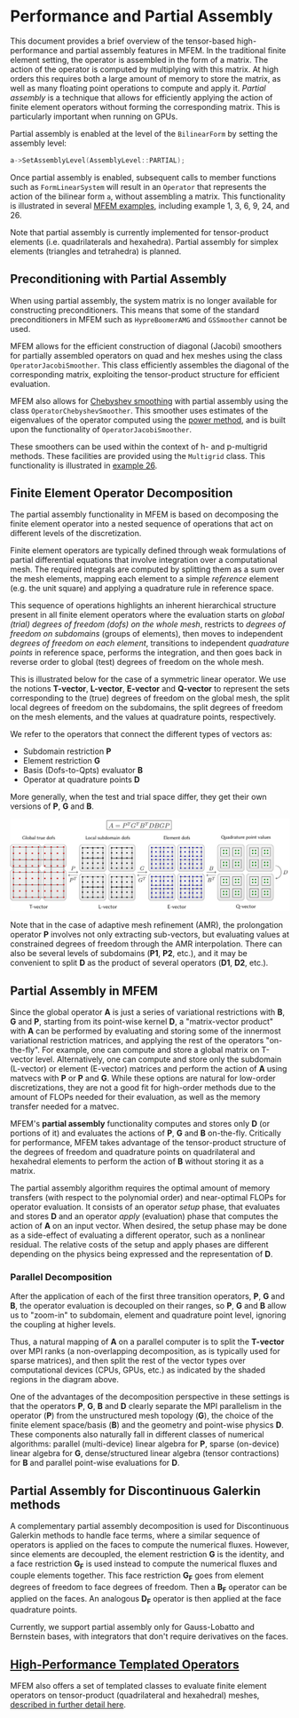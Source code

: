 # Performance and Partial Assembly

This document provides a brief overview of the tensor-based high-performance
and partial assembly features in MFEM. In the traditional finite element
setting, the operator is assembled in the form of a matrix. The action of the
operator is computed by multiplying with this matrix. At high orders this
requires both a large amount of memory to store the matrix, as well as many
floating point operations to compute and apply it. _Partial assembly_ is a
technique that allows for efficiently applying the action of finite element
operators without forming the corresponding matrix. This is particularly
important when running on GPUs.

Partial assembly is enabled at the level of the `BilinearForm` by setting
the assembly level:
```c++
a->SetAssemblyLevel(AssemblyLevel::PARTIAL);
```
Once partial assembly is enabled, subsequent calls to member functions such as
`FormLinearSystem` will result in an `Operator` that represents the action of
the bilinear form `a`, without assembling a matrix. This functionality is
illustrated in several [MFEM examples](examples.md), including example 1, 3, 6,
9, 24, and 26.

Note that partial assembly is currently implemented for tensor-product elements
(i.e. quadrilaterals and hexahedra). Partial assembly for simplex elements
(triangles and tetrahedra) is planned.

## Preconditioning with Partial Assembly

When using partial assembly, the system matrix is no longer available for
constructing preconditioners. This means that some of the standard
preconditioners in MFEM such as `HypreBoomerAMG` and `GSSmoother` cannot be
used.

MFEM allows for the efficient construction of diagonal (Jacobi) smoothers for
partially assembled operators on quad and hex meshes using the class
`OperatorJacobiSmoother`. This class efficiently assembles the diagonal of the
corresponding matrix, exploiting the tensor-product structure for efficient
evaluation.

MFEM also allows for [Chebyshev
smoothing](http://netlib.org/linalg/html_templates/node76.html) with partial
assembly using the class `OperatorChebyshevSmoother`. This smoother uses
estimates of the eigenvalues of the operator computed using the [power
method](https://en.wikipedia.org/wiki/Power_iteration), and is built upon the
functionality of `OperatorJacobiSmoother`.

These smoothers can be used within the context of h- and p-multigrid methods.
These facilities are provided using the `Multigrid` class. This functionality is
illustrated in [example 26](examples.md#ex26).


## Finite Element Operator Decomposition

The partial assembly functionality in MFEM is based on decomposing the finite
element operator into a nested sequence of operations that act on different
levels of the discretization.

Finite element operators are typically defined through weak formulations of
partial differential equations that involve integration over a computational
mesh. The required integrals are computed by splitting them as a sum over the
mesh elements, mapping each element to a simple *reference* element (e.g. the
unit square) and applying a quadrature rule in reference space.

This sequence of operations highlights an inherent hierarchical structure
present in all finite element operators where the evaluation starts on *global
(trial) degrees of freedom (dofs) on the whole mesh*, restricts to *degrees of
freedom on subdomains* (groups of elements), then moves to independent *degrees
of freedom on each element*, transitions to independent *quadrature points* in
reference space, performs the integration, and then goes back in reverse order
to global (test) degrees of freedom on the whole mesh.

This is illustrated below for the case of a symmetric linear operator. We use
the notions **T-vector**, **L-vector**, **E-vector** and **Q-vector** to
represent the sets corresponding to the (true) degrees of freedom on the global
mesh, the split local degrees of freedom on the subdomains, the split degrees
of freedom on the mesh elements, and the values at quadrature points,
respectively.

We refer to the operators that connect the different types of vectors as:

- Subdomain restriction **P**
- Element restriction **G**
- Basis (Dofs-to-Qpts) evaluator **B**
- Operator at quadrature points **D**

More generally, when the test and trial space differ, they get their own
versions of **P**, **G** and **B**.

![Operator Decomposition](img/libceed.png "Operator Decomposition")

Note that in the case of adaptive mesh refinement (AMR), the prolongation
operator **P** involves not only extracting sub-vectors, but evaluating values
at constrained degrees of freedom through the AMR interpolation. There can also
be several levels of subdomains (**P1**, **P2**, etc.), and it may be
convenient to split **D** as the product of several operators (**D1**, **D2**,
etc.).

## Partial Assembly in MFEM

Since the global operator **A** is just a series of variational restrictions
with **B**, **G** and **P**, starting from its point-wise kernel **D**, a
"matrix-vector product" with **A** can be performed by evaluating and storing
some of the innermost variational restriction matrices, and applying the rest
of the operators "on-the-fly". For example, one can compute and store a global
matrix on T-vector level. Alternatively, one can compute and store only the
subdomain (L-vector) or element (E-vector) matrices and perform the action of
**A** using matvecs with **P** or **P** and **G**. While these options are
natural for low-order discretizations, they are not a good fit for high-order
methods due to the amount of FLOPs needed for their evaluation, as well as the
memory transfer needed for a matvec.

MFEM's **partial assembly** functionality computes and stores only **D** (or
portions of it) and evaluates the actions of **P**, **G** and **B** on-the-fly.
Critically for performance, MFEM takes advantage of the tensor-product
structure of the degrees of freedom and quadrature points on quadrilateral and
hexahedral elements to perform the action of **B** without storing it as a
matrix.

The partial assembly algorithm requires the optimal amount of memory transfers
(with respect to the polynomial order) and near-optimal FLOPs for operator
evaluation. It consists of an operator *setup* phase, that evaluates and stores
**D** and an operator *apply* (evaluation) phase that computes the action of
**A** on an input vector. When desired, the setup phase may be done as a
side-effect of evaluating a different operator, such as a nonlinear residual.
The relative costs of the setup and apply phases are different depending on the
physics being expressed and the representation of **D**.

### Parallel Decomposition

After the application of each of the first three transition operators, **P**,
**G** and **B**, the operator evaluation is decoupled on their ranges, so
**P**, **G** and **B** allow us to "zoom-in" to subdomain, element and
quadrature point level, ignoring the coupling at higher levels.

Thus, a natural mapping of **A** on a parallel computer is to split the
**T-vector** over MPI ranks (a non-overlapping decomposition, as is typically
used for sparse matrices), and then split the rest of the vector types over
computational devices (CPUs, GPUs, etc.) as indicated by the shaded regions in
the diagram above.

One of the advantages of the decomposition perspective in these settings is
that the operators **P**, **G**, **B** and **D** clearly separate the MPI
parallelism in the operator (**P**) from the unstructured mesh topology
(**G**), the choice of the finite element space/basis (**B**) and the geometry
and point-wise physics **D**. These components also naturally fall in different
classes of numerical algorithms: parallel (multi-device) linear algebra for
**P**, sparse (on-device) linear algebra for **G**, dense/structured linear
algebra (tensor contractions) for **B** and parallel point-wise evaluations for
**D**.

## Partial Assembly for Discontinuous Galerkin methods

A complementary partial assembly decomposition is used for Discontinuous
Galerkin methods to handle face terms, where a similar sequence of operators is
applied on the faces to compute the numerical fluxes. However, since elements
are decoupled, the element restriction **G** is the identity, and a face
restriction **G<sub>F</sub>** is used instead to compute the numerical fluxes
and couple elements together. This face restriction **G<sub>F</sub>** goes from
element degrees of freedom to face degrees of freedom. Then a **B<sub>F</sub>**
operator can be applied on the faces. An analogous **D<sub>F</sub>** operator
is then applied at the face quadrature points.

Currently, we support partial assembly only for Gauss-Lobatto and Bernstein
bases, with integrators that don't require derivatives on the faces.

## [High-Performance Templated Operators](performance.md)

MFEM also offers a set of templated classes to evaluate finite element
operators on tensor-product (quadrilateral and hexahedral) meshes, [described in
further detail here](performance.md).
